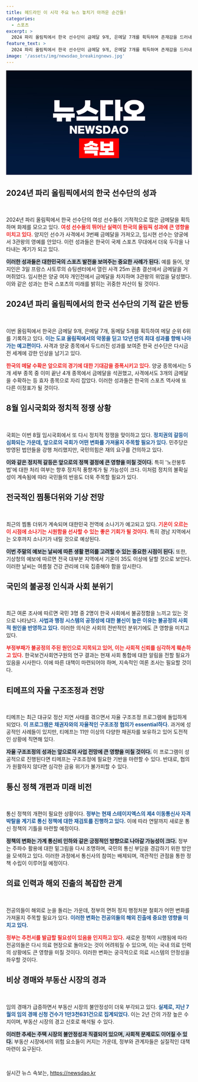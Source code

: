 ```yaml
---
title: 헤드라인 이 시각 주요 뉴스 놓치기 아까운 순간들!
categories:
  - 스포츠
excerpt: >
  2024 파리 올림픽에서 한국 선수단이 금메달 9개, 은메달 7개를 획득하며 존재감을 드러내고 있다. 특히 양궁과 사격 부문에서 여성 선수들이 두각을 나타내고 있으며, 임시현 선수는 양궁 3관왕의 영광을 안았다. 클릭해서 한국의 스포츠 도약을 확인해보세요!
feature_text: >
  2024 파리 올림픽에서 한국 선수단이 금메달 9개, 은메달 7개를 획득하며 존재감을 드러내고 있다. 특히 양궁과 사격 부문에서 여성 선수들이 두각을 나타내고 있으며, 임시현 선수는 양궁 3관왕의 영광을 안았다. 클릭해서 한국의 스포츠 도약을 확인해보세요!
image: '/assets/img/newsdao_breakingnews.jpg'
---
```


<p><img src="/assets/img/newsdao_breakingnews.jpg" alt="implanttips 속보" /></p>

<h2 data-ke-size="size26">2024년 파리 올림픽에서의 한국 선수단의 성과</h2>

<p data-ke-size="size16">&nbsp;</p>

<p>2024년 파리 올림픽에서 한국 선수단의 여성 선수들이 기적적으로 많은 금메달을 획득하며 화제를 모으고 있다. <b><span style="color: #ee2323;">여성 선수들의 뛰어난 실력이 한국의 올림픽 성과에 큰 영향을 미치고 있다.</span></b> 양지인 선수가 사격에서 3번째 금메달을 가져오고, 임시현 선수는 양궁에서 3관왕의 영예를 안았다. 이런 성과들은 한국이 국제 스포츠 무대에서 더욱 두각을 나타내는 계기가 되고 있다. </p>

<p><b><span style="background-color: #21538527;">이러한 성과들은 대한민국의 스포츠 발전을 보여주는 중요한 사례가 된다.</span></b> 예를 들어, 양지인은 3일 프랑스 샤토루의 슈팅센터에서 열린 사격 25m 권총 결선에서 금메달을 거머쥐었다. 임시현은 양궁 여자 개인전에서 금메달을 차지하며 3관왕의 위업을 달성했다. 이와 같은 성과는 한국 스포츠의 미래를 밝히는 귀중한 자산이 될 것이다. </p>

<h2 data-ke-size="size26">2024년 파리 올림픽에서의 한국 선수단의 기적 같은 반등</h2>

<p data-ke-size="size16">&nbsp;</p>

<p>이번 올림픽에서 한국은 금메달 9개, 은메달 7개, 동메달 5개를 획득하여 메달 순위 6위를 기록하고 있다. <b><span style="color: #1a5490;">이는 도쿄 올림픽에서의 악몽을 딛고 12년 만의 최대 성과를 향해 나아가는 예고편이다.</span></b> 사격과 양궁 종목에서 두드러진 성과를 보여준 한국 선수단은 다시금 전 세계에 강한 인상을 남기고 있다. </p>

<p><b><span style="color: #ee2323;">한국의 메달 수확은 앞으로의 경기에 대한 기대감을 증폭시키고 있다.</span></b> 양궁 종목에서는 5개 세부 종목 중 이미 끝난 4개 종목에서 금메달을 석권했고, 사격에서도 3개의 금메달을 수확하는 등 효자 종목으로 자리 잡았다. 이러한 성과들은 한국의 스포츠 역사에 또 다른 이정표가 될 것이다.</p>

<h2 data-ke-size="size26">8월 임시국회와 정치적 정쟁 상황</h2>

<p data-ke-size="size16">&nbsp;</p>

<p>국회는 이번 8월 임시국회에서 또 다시 정치적 정쟁을 맞이하고 있다. <b><span style="color: #1a5490;">정치권의 갈등이 심화되는 가운데, 앞으로의 국회가 어떤 변화를 가져올지 주목할 필요가 있다.</span></b> 민주당은 방영된 법안들을 강행 처리했지만, 국민의힘은 재의 요구를 건의하고 있다. </p>

<p><b><span style="background-color: #21538527;">이와 같은 정치적 갈등은 앞으로의 정책 결정에 큰 영향을 미칠 것이다.</span></b> 특히 '노란봉투법'에 대한 처리 여부는 향후 정치적 풍향계가 될 가능성이 크다. 이처럼 정치의 불확실성이 계속됨에 따라 국민들의 반응도 더욱 주목할 필요가 있다.</p>

<h2 data-ke-size="size26">전국적인 찜통더위와 기상 전망</h2>

<p data-ke-size="size16">&nbsp;</p>

<p>최근의 찜통 더위가 계속되며 대한민국 전역에 소나기가 예고되고 있다. <b><span style="color: #ee2323;">기온이 오르는 이 시점에 소나기는 시원함을 선사할 수 있는 좋은 기회가 될 것이다.</span></b> 특히 경남 지역에서는 오후까지 소나기가 내릴 것으로 예상된다. </p>

<p><b><span style="background-color: #21538527;">이번 주말의 예보는 날씨에 따른 생활 편의를 고려할 수 있는 중요한 시점이 된다.</span></b> 또한, 기상청의 예보에 따르면 전국 대부분 지역에서 기온이 35도 이상에 달할 것으로 보인다. 이러한 날씨는 여름철 건강 관리에 더욱 집중해야 함을 암시한다.</p>

<h2 data-ke-size="size26">국민의 불공정 인식과 사회 분위기</h2>

<p data-ke-size="size16">&nbsp;</p>

<p>최근 여론 조사에 따르면 국민 3명 중 2명이 한국 사회에서 불공정함을 느끼고 있는 것으로 나타났다. <b><span style="color: #1a5490;">사법과 행정 시스템의 공정성에 대한 불신이 높은 이유는 불공정의 사회적 원인을 반영하고 있다.</span></b> 이러한 의식은 사회의 전반적인 분위기에도 큰 영향을 미치고 있다.</p>

<p><b><span style="color: #ee2323;">부정부패가 불공정의 주된 원인으로 지목되고 있어, 이는 사회적 신뢰를 심각하게 훼손하고 있다.</span></b> 한국보건사회연구원의 연구 결과는 현재 사회 통합에 대한 알림을 전할 필요가 있음을 시사한다. 이에 따른 대책이 마련되어야 하며, 지속적인 여론 조사는 필요할 것이다.</p>

<h2 data-ke-size="size26">티메프의 자율 구조조정과 전망</h2>

<p data-ke-size="size16">&nbsp;</p>

<p>티메프는 최근 대규모 정산 지연 사태를 겪으면서 자율 구조조정 프로그램에 돌입하게 되었다. <b><span style="color: #1a5490;">이 프로그램은 채권자와의 자율적인 구조조정 협의가 essential하다.</span></b> 과거에 성공적인 사례들이 있지만, 티메프는 11만 이상의 다양한 채권자를 보유하고 있어 도전적인 상황에 직면해 있다.</p>

<p><b><span style="background-color: #21538527;">자율 구조조정의 성과는 앞으로의 사업 전망에 큰 영향을 미칠 것이다.</span></b> 이 프로그램이 성공적으로 진행된다면 티메프는 구조조정에 필요한 기반을 마련할 수 있다. 반대로, 협의가 원활하지 않다면 심각한 금융 위기가 불가피할 수 있다. </p>

<h2 data-ke-size="size26">통신 정책 개편과 미래 비전</h2>

<p data-ke-size="size16">&nbsp;</p>

<p>통신 정책의 개편이 필요한 상황이다. <b><span style="color: #1a5490;">정부는 현재 스테이지엑스의 제4 이동통신사 자격 박탈을 계기로 통신 정책에 대한 재검토를 진행하고 있다.</span></b> 이에 따라 연말까지 새로운 통신 정책의 기틀을 마련할 예정이다.</p>

<p><b><span style="background-color: #21538527;">정책의 변화는 가계 통신비 인하와 같은 긍정적인 방향으로 나아갈 가능성이 크다.</span></b> 정부는 주파수 활용에 대한 밑그림을 다시 조명하며, 국민의 통신 부담을 경감하기 위한 방안을 모색하고 있다. 이러한 과정에서 통신사의 참여는 배제되며, 객관적인 관점을 통한 정책 수립이 이루어질 예정이다.</p>

<h2 data-ke-size="size26">의료 인력과 해외 진출의 복잡한 관계</h2>

<p data-ke-size="size16">&nbsp;</p>

<p>전공의들이 해외로 눈을 돌리는 가운데, 정부의 면허 정지 행정처분 철회가 어떤 변화를 가져올지 주목할 필요가 있다. <b><span style="color: #1a5490;">이러한 변화는 전공의들의 해외 진출에 중요한 영향을 미치고 있다.</span></b> </p>

<p><b><span style="color: #ee2323;">정부는 추천서를 발급할 필요성이 있음을 인지하고 있다.</span></b> 새로운 정책이 시행됨에 따라 전공의들은 다시 의료 현장으로 돌아오는 것이 어려워질 수 있으며, 이는 국내 의료 인력의 상황에도 큰 영향을 미칠 것이다. 이러한 변화는 궁극적으로 의료 시스템의 안정성을 좌우할 것이다.</p>

<h2 data-ke-size="size26">비상 경매와 부동산 시장의 경과</h2>

<p data-ke-size="size16">&nbsp;</p>

<p>임의 경매가 급증하면서 부동산 시장의 불안정성이 더욱 부각되고 있다. <b><span style="color: #1a5490;">실제로, 지난 7월의 임의 경매 신청 건수가 1만3천631건으로 집계되었다.</span></b> 이는 2년 간의 가장 높은 수치이며, 부동산 시장의 경고 신호로 해석될 수 있다. </p>

<p><b><span style="background-color: #21538527;">이러한 추세는 주택 시장의 불안정성과 직결되어 있으며, 사회적 문제로도 이어질 수 있다.</span></b> 부동산 시장에서의 위험 요소들이 커지는 가운데, 정부와 관계자들은 실질적인 대책 마련이 요구된다. </p>

<p data-ke-size="size16">&nbsp;</p>
실시간 뉴스 속보는, <a href="https://newsdao.kr" rel="dofollow">https://newsdao.kr</a>


